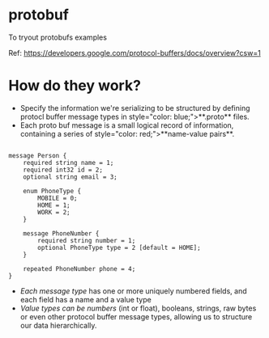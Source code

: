 # protobuf
To tryout protobufs examples


Ref: https://developers.google.com/protocol-buffers/docs/overview?csw=1

# How do they work?
<ul>
<li>Specify the information we're serializing to be structured by defining protocl buffer message types in <span> style="color: blue;">**.proto**</span> files.</li>
<li>Each proto buf message is a small logical record of information, containing a series of <span> style="color: red;">**name-value pairs**</span>.</li>
</ul>

<pre><code>
message Person {
    required string name = 1;
    required int32 id = 2;
    optional string email = 3;

    enum PhoneType {
        MOBILE = 0;
        HOME = 1;
        WORK = 2;
    }

    message PhoneNumber {
        required string number = 1;
        optional PhoneType type = 2 [default = HOME];
    }

    repeated PhoneNumber phone = 4;
}
</code></pre>

* <em>Each message type</em> has one or more uniquely numbered fields, and each field has a name and a value type
* <em>Value types can be numbers</em> (int or float), booleans, strings, raw bytes or even other protocol buffer message types, allowing us to structure our data hierarchically.